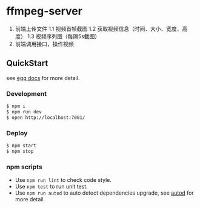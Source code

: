 # ffmpeg-server

1. 前端上传文件
  1.1 视频首帧截图
  1.2 获取视频信息（时间、大小、宽度、高度）
  1.3 视频序列图（每隔5s截图）
2. 前端调用接口，操作视频

## QuickStart

<!-- add docs here for user -->

see [egg docs][egg] for more detail.

### Development

```bash
$ npm i
$ npm run dev
$ open http://localhost:7001/
```

### Deploy

```bash
$ npm start
$ npm stop
```

### npm scripts

- Use `npm run lint` to check code style.
- Use `npm test` to run unit test.
- Use `npm run autod` to auto detect dependencies upgrade, see [autod](https://www.npmjs.com/package/autod) for more detail.


[egg]: https://eggjs.org